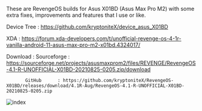 These are  RevengeOS builds for Asus X01BD (Asus Max Pro M2) with some extra fixes, improvements and features that I use or like.

Device Tree : https://github.com/kryptoniteX/device_asus_X01BD 			


XDA : https://forum.xda-developers.com/t/unofficial-revenge-os-4-1r-vanilla-android-11-asus-max-pro-m2-x01bd.4324017/



Download : Sourceforge : https://sourceforge.net/projects/asusmaxprom2/files/REVENGE/RevengeOS-4.1-R-UNOFFICIAL-X01BD-20210825-0205.zip/download


           GitHub      : https://github.com/kryptoniteX/RevengeOS-X01BD/releases/download/4.1R-Aug/RevengeOS-4.1-R-UNOFFICIAL-X01BD-20210825-0205.zip



![index](https://user-images.githubusercontent.com/89017901/130774287-f6c2a9b1-e746-482b-92a9-d73d0af1e67d.jpeg)


